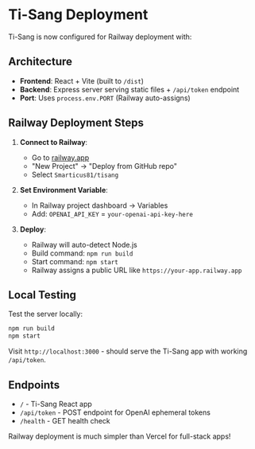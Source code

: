 # Ti-Sang Deployment

Ti-Sang is now configured for Railway deployment with:

## Architecture
- **Frontend**: React + Vite (built to `/dist`)
- **Backend**: Express server serving static files + `/api/token` endpoint
- **Port**: Uses `process.env.PORT` (Railway auto-assigns)

## Railway Deployment Steps

1. **Connect to Railway**:
   - Go to [railway.app](https://railway.app)
   - "New Project" → "Deploy from GitHub repo"
   - Select `Smarticus81/tisang`

2. **Set Environment Variable**:
   - In Railway project dashboard → Variables
   - Add: `OPENAI_API_KEY` = `your-openai-api-key-here`

3. **Deploy**:
   - Railway will auto-detect Node.js
   - Build command: `npm run build`
   - Start command: `npm start`
   - Railway assigns a public URL like `https://your-app.railway.app`

## Local Testing

Test the server locally:
```bash
npm run build
npm start
```

Visit `http://localhost:3000` - should serve the Ti-Sang app with working `/api/token`.

## Endpoints

- `/` - Ti-Sang React app
- `/api/token` - POST endpoint for OpenAI ephemeral tokens
- `/health` - GET health check

Railway deployment is much simpler than Vercel for full-stack apps!
